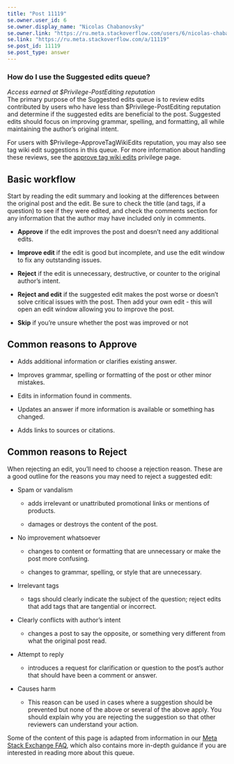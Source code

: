 ```yaml
---
title: "Post 11119"
se.owner.user_id: 6
se.owner.display_name: "Nicolas Chabanovsky"
se.owner.link: "https://ru.meta.stackoverflow.com/users/6/nicolas-chabanovsky"
se.link: "https://ru.meta.stackoverflow.com/a/11119"
se.post_id: 11119
se.post_type: answer
---
```

<h3>How do I use the Suggested edits queue?</h3>
<p><em>Access earned at $Privilege-PostEditing reputation</em><br />
The primary purpose of the Suggested edits queue is to review edits contributed by users who have less than
$Privilege-PostEditing reputation and determine if the suggested edits
are beneficial to the post. Suggested edits should focus on improving
grammar, spelling, and formatting, all while maintaining the author’s
original intent.</p>
<p>For users with $Privilege-ApproveTagWikiEdits reputation, you may also see tag wiki edit suggestions in this queue. For more information about handling these reviews, see the <a href="/help/privileges/approve-tag-wiki-edits">approve tag wiki edits</a> privilege page.</p>
<h2>Basic workflow</h2>
<p>Start by reading the edit summary and looking at the differences between the original post and the edit. Be sure to check
the title (and tags, if a question) to see if they were edited, and
check the comments section for any information that the author may
have included only in comments.</p>
<ul>
<li><p><strong>Approve</strong> if the edit improves the post and doesn’t need any additional edits.</p>
</li>
<li><p><strong>Improve edit</strong> if the edit is good but incomplete, and use the edit window to fix any outstanding issues.</p>
</li>
<li><p><strong>Reject</strong> if the edit is unnecessary, destructive, or counter to the
original author’s intent.</p>
</li>
<li><p><strong>Reject and edit</strong> if the suggested edit makes
the post worse or doesn’t solve critical issues with the post. Then add
your own edit - this will open an edit window allowing you to improve
the post.</p>
</li>
<li><p><strong>Skip</strong> if you’re unsure whether the post was improved or not</p>
</li>
</ul>
<h2>Common reasons to Approve</h2>
<ul>
<li><p>Adds additional information or clarifies existing answer.</p>
</li>
<li><p>Improves grammar, spelling or formatting of the post
or other minor mistakes.</p>
</li>
<li><p>Edits in information found in comments.</p>
</li>
<li><p>Updates an answer if more information is available or something has
changed.</p>
</li>
<li><p>Adds links to sources or citations.</p>
</li>
</ul>
<h2>Common reasons to Reject</h2>
<p>When rejecting an edit, you’ll need to choose a rejection reason.
These are a good outline for the reasons you may need to reject a
suggested edit:</p>
<ul>
<li><p>Spam or vandalism</p>
<ul>
<li><p>adds irrelevant or unattributed promotional links or
mentions of products.</p>
</li>
<li><p>damages or destroys the content of the post.</p>
</li>
</ul>
</li>
<li><p>No improvement whatsoever</p>
<ul>
<li><p>changes to content or formatting that are
unnecessary or make the post more confusing.</p>
</li>
<li><p>changes to grammar,
spelling,  or style that are unnecessary.</p>
</li>
</ul>
</li>
<li><p>Irrelevant tags</p>
<ul>
<li>tags should
clearly indicate the subject of the question; reject edits that add
tags that are tangential or incorrect.</li>
</ul>
</li>
<li><p>Clearly conflicts with author’s
intent</p>
<ul>
<li>changes a post to say the opposite, or something very different
from what the original post read.</li>
</ul>
</li>
<li><p>Attempt to reply</p>
<ul>
<li>introduces a request for clarification or question to the post’s author that should have been a comment or answer.</li>
</ul>
</li>
<li><p>Causes harm</p>
<ul>
<li>This reason can be used in cases where a suggestion should be prevented but none of the above or several of the above apply. You should explain why you are rejecting the suggestion so that other reviewers can understand your action.</li>
</ul>
</li>
</ul>
<p>Some of the content of this page is adapted from information in our
<a href="https://meta.stackexchange.com/a/155539">Meta Stack Exchange FAQ</a>, which also contains more in-depth guidance if
you are interested in reading more about this queue.</p>
